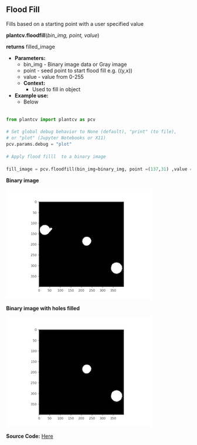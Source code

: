 ## Flood Fill 

Fills based on a starting point with a user specified value

**plantcv.floodfill**(*bin_img, point, value*)

**returns** filled_image

- **Parameters:**
    - bin_img - Binary image data or Gray image
    - point - seed point to start flood fill e.g. ((y,x))
    - value - value from 0-255 
  - **Context:**
    - Used to fill in object 
- **Example use:**
    - Below

```python

from plantcv import plantcv as pcv

# Set global debug behavior to None (default), "print" (to file), 
# or "plot" (Jupyter Notebooks or X11)
pcv.params.debug = "plot"

# Apply flood filll  to a binary image 

fill_image = pcv.floodfill(bin_img=binary_img, point =(137,31) ,value = 0)

```

**Binary image**

![Screenshot](img/documentation_images/floodfill/Figure1.png)

**Binary image with holes filled**

![Screenshot](img/documentation_images/floodfill/floodfill-Figure2.png)

**Source Code:** [Here](https://github.com/danforthcenter/plantcv/blob/main/plantcv/plantcv/floodfill.py)

